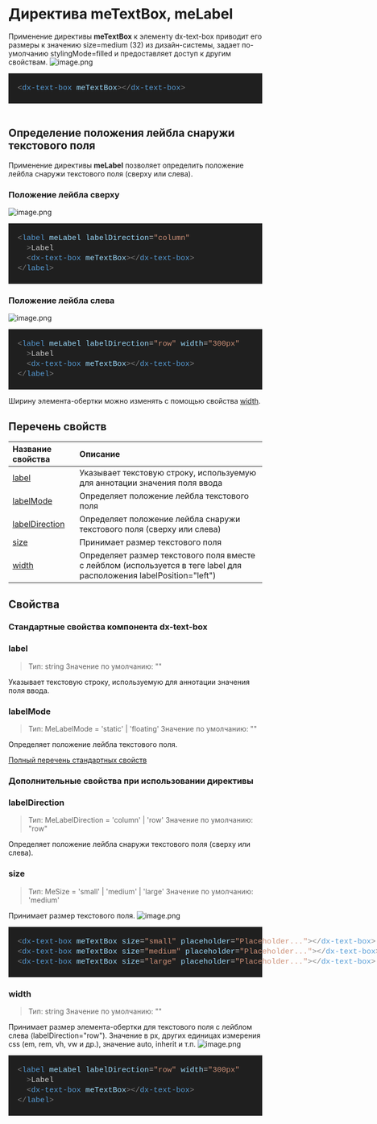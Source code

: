 # Директива meTextBox, meLabel

Применение директивы **meTextBox** к элементу dx-text-box приводит его размеры к значению size=medium (32) из дизайн-системы, задает по-умолчанию stylingMode=filled и предоставляет доступ к другим свойствам.
![image.png](/.attachments/image-0980d73f-b5f8-4a6f-9aa5-3b2c71c9f028.png)

<DIV style="color: #cccccc;background-color: #1f1f1f;font-family: Consolas, 'Courier New', monospace;font-weight: normal;font-size: 15px;line-height: 20px;white-space: pre"><DIV><SPAN style="color: #cccccc">&#160; </SPAN></DIV><DIV><SPAN style="color: #cccccc">&#160; </SPAN><SPAN style="color: #808080">&lt;</SPAN><SPAN style="color: #569cd6">dx-text-box</SPAN><SPAN style="color: #cccccc"> </SPAN><SPAN style="color: #9cdcfe">meTextBox</SPAN><SPAN style="color: #808080">&gt;&lt;/</SPAN><SPAN style="color: #569cd6">dx-text-box</SPAN><SPAN style="color: #808080">&gt;</SPAN></DIV><BR/></DIV>

<br>

## Определение положения лейбла снаружи текстового поля

Применение директивы **meLabel** позволяет определить положение лейбла снаружи текстового поля (сверху или слева).

### Положение лейбла сверху

![image.png](/.attachments/image-38927fab-25b9-4d21-be85-17eb871c29b9.png)

<DIV style="color: #cccccc;background-color: #1f1f1f;font-family: Consolas, 'Courier New', monospace;font-weight: normal;font-size: 15px;line-height: 20px;white-space: pre"><BR/><DIV><SPAN style="color: #cccccc">&#160; </SPAN><SPAN style="color: #808080">&lt;</SPAN><SPAN style="color: #569cd6">label</SPAN><SPAN style="color: #cccccc"> </SPAN><SPAN style="color: #9cdcfe">meLabel</SPAN><SPAN style="color: #cccccc"> </SPAN><SPAN style="color: #9cdcfe">labelDirection</SPAN><SPAN style="color: #cccccc">=</SPAN><SPAN style="color: #ce9178">"column"</SPAN></DIV><DIV><SPAN style="color: #cccccc">&#160; &#160; </SPAN><SPAN style="color: #808080">&gt;</SPAN><SPAN style="color: #cccccc">Label</SPAN></DIV><DIV><SPAN style="color: #cccccc">&#160; &#160; </SPAN><SPAN style="color: #808080">&lt;</SPAN><SPAN style="color: #569cd6">dx-text-box</SPAN><SPAN style="color: #cccccc"> </SPAN><SPAN style="color: #9cdcfe">meTextBox</SPAN><SPAN style="color: #808080">&gt;&lt;/</SPAN><SPAN style="color: #569cd6">dx-text-box</SPAN><SPAN style="color: #808080">&gt;</SPAN></DIV><DIV><SPAN style="color: #cccccc">&#160; </SPAN><SPAN style="color: #808080">&lt;/</SPAN><SPAN style="color: #569cd6">label</SPAN><SPAN style="color: #808080">&gt;</SPAN></DIV><DIV><SPAN style="color: #cccccc">&#160; </SPAN></DIV></DIV>

### Положение лейбла слева

![image.png](/.attachments/image-1e919b65-b3ec-4fc4-b201-545fc5b8fef5.png)

<DIV style="color: #cccccc;background-color: #1f1f1f;font-family: Consolas, 'Courier New', monospace;font-weight: normal;font-size: 15px;line-height: 20px;white-space: pre"><BR/><DIV><SPAN style="color: #cccccc">&#160; </SPAN><SPAN style="color: #808080">&lt;</SPAN><SPAN style="color: #569cd6">label</SPAN><SPAN style="color: #cccccc"> </SPAN><SPAN style="color: #9cdcfe">meLabel</SPAN><SPAN style="color: #cccccc"> </SPAN><SPAN style="color: #9cdcfe">labelDirection</SPAN><SPAN style="color: #cccccc">=</SPAN><SPAN style="color: #ce9178">"row"</SPAN><SPAN style="color: #cccccc"> </SPAN><SPAN style="color: #9cdcfe">width</SPAN><SPAN style="color: #cccccc">=</SPAN><SPAN style="color: #ce9178">"300px"</SPAN></DIV><DIV><SPAN style="color: #cccccc">&#160; &#160; </SPAN><SPAN style="color: #808080">&gt;</SPAN><SPAN style="color: #cccccc">Label</SPAN></DIV><DIV><SPAN style="color: #cccccc">&#160; &#160; </SPAN><SPAN style="color: #808080">&lt;</SPAN><SPAN style="color: #569cd6">dx-text-box</SPAN><SPAN style="color: #cccccc"> </SPAN><SPAN style="color: #9cdcfe">meTextBox</SPAN><SPAN style="color: #808080">&gt;&lt;/</SPAN><SPAN style="color: #569cd6">dx-text-box</SPAN><SPAN style="color: #808080">&gt;</SPAN></DIV><DIV><SPAN style="color: #cccccc">&#160; </SPAN><SPAN style="color: #808080">&lt;/</SPAN><SPAN style="color: #569cd6">label</SPAN><SPAN style="color: #808080">&gt;</SPAN></DIV><DIV><SPAN style="color: #cccccc">&#160; </SPAN></DIV></DIV>

Ширину элемента-обертки можно изменять с помощью свойства [width](#width).

## Перечень свойств

| Название свойства                | Описание                                                                                                             |
| :------------------------------- | :------------------------------------------------------------------------------------------------------------------- |
| [label](#label)                  | Указывает текстовую строку, используемую для аннотации значения поля ввода                                           |
| [labelMode](#labelmode)          | Определяет положение лейбла текстового поля                                                                          |
| [labelDirection](#labelposition) | Определяет положение лейбла снаружи текстового поля (сверху или слева)                                               |
| [size](#size)                    | Принимает размер текстового поля                                                                                     |
| [width](#width)                  | Определяет размер текстового поля вместе с лейблом (используется в теге label для расположения labelPosition="left") |

## Свойства

### Стандартные свойства компонента dx-text-box

<h3 id="label">label</h3>

> Тип: string
> Значение по умолчанию: ""

Указывает текстовую строку, используемую для аннотации значения поля ввода.

<h3 id="labelmode">labelMode</h3>

> Тип: MeLabelMode = 'static' | 'floating'
> Значение по умолчанию: ""

Определяет положение лейбла текстового поля.

[Полный перечень стандартных свойств](https://js.devexpress.com/Angular/Documentation/ApiReference/UI_Components/dxTextBox/)

### Дополнительные свойства при использовании директивы

<h3 id="labelposition">labelDirection</h3>

> Тип: MeLabelDirection = 'column' | 'row'
> Значение по умолчанию: "row"

Определяет положение лейбла снаружи текстового поля (сверху или слева).

<h3 id="size">size</h3>

> Тип: MeSize = 'small' | 'medium' | 'large'
> Значение по умолчанию: 'medium'

Принимает размер текстового поля.
![image.png](/.attachments/image-bec07539-c476-457c-93f9-b033e929fac0.png)

<DIV style="color: #cccccc;background-color: #1f1f1f;font-family: Consolas, 'Courier New', monospace;font-weight: normal;font-size: 15px;line-height: 20px;white-space: pre"><BR/><DIV><SPAN style="color: #cccccc">&#160; </SPAN><SPAN style="color: #808080">&lt;</SPAN><SPAN style="color: #569cd6">dx-text-box</SPAN><SPAN style="color: #cccccc"> </SPAN><SPAN style="color: #9cdcfe">meTextBox</SPAN><SPAN style="color: #cccccc"> </SPAN><SPAN style="color: #9cdcfe">size</SPAN><SPAN style="color: #cccccc">=</SPAN><SPAN style="color: #ce9178">"small"</SPAN><SPAN style="color: #cccccc"> </SPAN><SPAN style="color: #9cdcfe">placeholder</SPAN><SPAN style="color: #cccccc">=</SPAN><SPAN style="color: #ce9178">"Placeholder..."</SPAN><SPAN style="color: #808080">&gt;&lt;/</SPAN><SPAN style="color: #569cd6">dx-text-box</SPAN><SPAN style="color: #808080">&gt;</SPAN></DIV><DIV><SPAN style="color: #cccccc">&#160; </SPAN><SPAN style="color: #808080">&lt;</SPAN><SPAN style="color: #569cd6">dx-text-box</SPAN><SPAN style="color: #cccccc"> </SPAN><SPAN style="color: #9cdcfe">meTextBox</SPAN><SPAN style="color: #cccccc"> </SPAN><SPAN style="color: #9cdcfe">size</SPAN><SPAN style="color: #cccccc">=</SPAN><SPAN style="color: #ce9178">"medium"</SPAN><SPAN style="color: #cccccc"> </SPAN><SPAN style="color: #9cdcfe">placeholder</SPAN><SPAN style="color: #cccccc">=</SPAN><SPAN style="color: #ce9178">"Placeholder..."</SPAN><SPAN style="color: #808080">&gt;&lt;/</SPAN><SPAN style="color: #569cd6">dx-text-box</SPAN><SPAN style="color: #808080">&gt;</SPAN></DIV><DIV><SPAN style="color: #cccccc">&#160; </SPAN><SPAN style="color: #808080">&lt;</SPAN><SPAN style="color: #569cd6">dx-text-box</SPAN><SPAN style="color: #cccccc"> </SPAN><SPAN style="color: #9cdcfe">meTextBox</SPAN><SPAN style="color: #cccccc"> </SPAN><SPAN style="color: #9cdcfe">size</SPAN><SPAN style="color: #cccccc">=</SPAN><SPAN style="color: #ce9178">"large"</SPAN><SPAN style="color: #cccccc"> </SPAN><SPAN style="color: #9cdcfe">placeholder</SPAN><SPAN style="color: #cccccc">=</SPAN><SPAN style="color: #ce9178">"Placeholder..."</SPAN><SPAN style="color: #808080">&gt;&lt;/</SPAN><SPAN style="color: #569cd6">dx-text-box</SPAN><SPAN style="color: #808080">&gt;</SPAN></DIV><DIV><SPAN style="color: #cccccc">&#160; </SPAN></DIV></DIV>

<h3 id="width">width</h3>

> Тип: string
> Значение по умолчанию: ""

Принимает размер элемента-обертки для текстового поля с лейблом слева (labelDirection="row"). Значение в px, других единицах измерения css (em, rem, vh, vw и др.), значение auto, inherit и т.п.
![image.png](/.attachments/image-24618256-fb79-4b0f-a346-5878bbe38776.png)

<DIV style="color: #cccccc;background-color: #1f1f1f;font-family: Consolas, 'Courier New', monospace;font-weight: normal;font-size: 15px;line-height: 20px;white-space: pre"><BR/><DIV><SPAN style="color: #cccccc">&#160; </SPAN><SPAN style="color: #808080">&lt;</SPAN><SPAN style="color: #569cd6">label</SPAN><SPAN style="color: #cccccc"> </SPAN><SPAN style="color: #9cdcfe">meLabel</SPAN><SPAN style="color: #cccccc"> </SPAN><SPAN style="color: #9cdcfe">labelDirection</SPAN><SPAN style="color: #cccccc">=</SPAN><SPAN style="color: #ce9178">"row"</SPAN><SPAN style="color: #cccccc"> </SPAN><SPAN style="color: #9cdcfe">width</SPAN><SPAN style="color: #cccccc">=</SPAN><SPAN style="color: #ce9178">"300px"</SPAN></DIV><DIV><SPAN style="color: #cccccc">&#160; &#160; </SPAN><SPAN style="color: #808080">&gt;</SPAN><SPAN style="color: #cccccc">Label</SPAN></DIV><DIV><SPAN style="color: #cccccc">&#160; &#160; </SPAN><SPAN style="color: #808080">&lt;</SPAN><SPAN style="color: #569cd6">dx-text-box</SPAN><SPAN style="color: #cccccc"> </SPAN><SPAN style="color: #9cdcfe">meTextBox</SPAN><SPAN style="color: #808080">&gt;&lt;/</SPAN><SPAN style="color: #569cd6">dx-text-box</SPAN><SPAN style="color: #808080">&gt;</SPAN></DIV><DIV><SPAN style="color: #cccccc">&#160; </SPAN><SPAN style="color: #808080">&lt;/</SPAN><SPAN style="color: #569cd6">label</SPAN><SPAN style="color: #808080">&gt;</SPAN></DIV><DIV><SPAN style="color: #cccccc">&#160; </SPAN></DIV></DIV>
